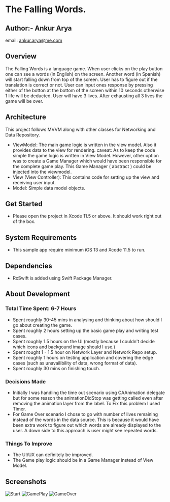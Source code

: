 # The Falling Words.

## Author:- Ankur Arya
email: <ankur.arya@me.com>

## Overview
The Falling Words is a language game. When user clicks on the play button one can see a words (in English) on the screen.
Another word (in Spanish) will start falling down from top of the screen. User has to figure out if the translation is correct or not.
User can input ones response by pressing either of the botton at the bottom of the screen within 10 seconds otherwise 1 life will be deducted.
User will have 3 lives. After exhausting all 3 lives the game will be over.

## Architecture

This project follows MVVM along with other classes for Networking and Data Repository.
  - ViewModel: The main game logic is written in the view model. Also it provides data to the view for rendering. 
    caveat: As to keep the code simple the game logic is written in View Model. However, other option was to create a Game Manager which would have been responsible for the complete game play. This Game Manager ( abstract ) could be injected into the viewmodel. 
  - View (View Controller): This contains code for setting up the view and receiving user input.
  - Model: Simple data model objects.

## Get Started
  - Please open the project in Xcode 11.5 or above. It should work right out of the box.

## System Requirements
  - This sample app require minimum iOS 13 and Xcode 11.5 to run.

## Dependencies
  - RxSwift is added using Swift Package Manager.
  
## About Development 
 ### Total Time Spent: 6-7 Hours
 - Spent roughly 30-45 mins in analysing and thinking about how should I go about creating the game.
 - Spent roughly 2 hours setting up the basic game play and writing test cases.
 - Spent roughly 1.5 hours on the UI (mostly because I couldn't decide which icons and backgound image should I use.)
 - Spent rought 1 - 1.5 hour on Network Layer and Network Repo setup.
 - Spent roughly 1 hours on testing application and covering the edge cases (such as unavailibility of data, wrong format of data).
 - Spent roughly 30 mins on finishing touch.

 ### Decisions Made
 - Initially I was handling the time out scenario using CAAnimation delegate but for some reason the animationDidStop was getting called even after removing the animation layer from the label. To Fix this problem I used Timer.
 - For Game Over scenario I chose to go with number of lives remaining instead of the words in the data source. This is because it would have been extra work to figure out which words are already displayed to the user. A down side to this approach is user might see repeated words.

 ### Things To Improve
 - The UI/UX can definitely be improved.
 - The Game play logic should be in a Game Manager instead of View Model.

## Screenshots

![Start](FallingWords/Screenshots/Start.png)
![GamePlay](FallingWords/Screenshots/GamePlay.png)
![GameOver](FallingWords/Screenshots/GameOver.png)


